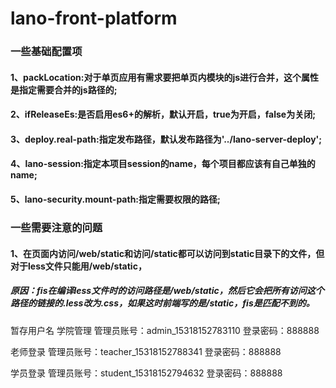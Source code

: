 # lano-front-platform

### 一些基础配置项
#### 1、packLocation:对于单页应用有需求要把单页内模块的js进行合并，这个属性是指定需要合并的js路径的;
#### 2、ifReleaseEs:是否启用es6+的解析，默认开启，true为开启，false为关闭;
#### 3、deploy.real-path:指定发布路径，默认发布路径为'../lano-server-deploy';
#### 4、lano-session:指定本项目session的name，每个项目都应该有自己单独的name;
#### 5、lano-security.mount-path:指定需要权限的路径;



### 一些需要注意的问题
#### 1、在页面内访问/web/static和访问/static都可以访问到static目录下的文件，但对于less文件只能用/web/static，
##### 原因：fis在编译less文件时的访问路径是/web/static，然后它会把所有访问这个路径的链接的.less改为.css，如果这时前端写的是/static，fis是匹配不到的。

暂存用户名
学院管理
管理员账号：admin_15318152783110
登录密码：888888

老师登录
管理员账号：teacher_15318152788341
登录密码：888888

学员登录
管理员账号：student_15318152794632
登录密码：888888